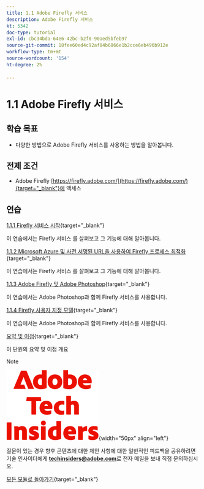 ```yaml
---
title: 1.1 Adobe Firefly 서비스
description: Adobe Firefly 서비스
kt: 5342
doc-type: tutorial
exl-id: cbc34bda-64e6-42bc-b2f0-90aed5bfeb97
source-git-commit: 18fee60ed4c92af84b6866e1b2cce6eb496b912e
workflow-type: tm+mt
source-wordcount: '154'
ht-degree: 2%

---
```


# 1.1 Adobe Firefly 서비스

## 학습 목표

- 다양한 방법으로 Adobe Firefly 서비스를 사용하는 방법을 알아봅니다.

## 전제 조건

- Adobe Firefly [https://firefly.adobe.com/](https://firefly.adobe.com/){target="_blank"}에 액세스

## 연습

[1.1.1 Firefly 서비스 시작](./ex1.md){target="_blank"}

이 연습에서는 Firefly 서비스 를 살펴보고 그 기능에 대해 알아봅니다.

[1.1.2 Microsoft Azure 및 사전 서명된 URL을 사용하여 Firefly 프로세스 최적화](./ex2.md){target="_blank"}

이 연습에서는 Firefly 서비스 를 살펴보고 그 기능에 대해 알아봅니다.

[1.1.3 Adobe Firefly 및 Adobe Photoshop](./ex3.md){target="_blank"}

이 연습에서는 Adobe Photoshop과 함께 Firefly 서비스를 사용합니다.

[1.1.4 Firefly 사용자 지정 모델](./ex4.md){target="_blank"}

이 연습에서는 Adobe Photoshop과 함께 Firefly 서비스를 사용합니다.

[요약 및 이점](./summary.md){target="_blank"}

이 단원의 요약 및 이점 개요

>[!NOTE]
>
>![기술 내부자](./../../../assets/images/techinsiders.png){width="50px" align="left"}
>
>질문이 있는 경우 향후 콘텐츠에 대한 제안 사항에 대한 일반적인 피드백을 공유하려면 기술 인사이더에게 **techinsiders@adobe.com**&#x200B;로 전자 메일을 보내 직접 문의하십시오.

[모든 모듈로 돌아가기](../../../overview.md){target="_blank"}
